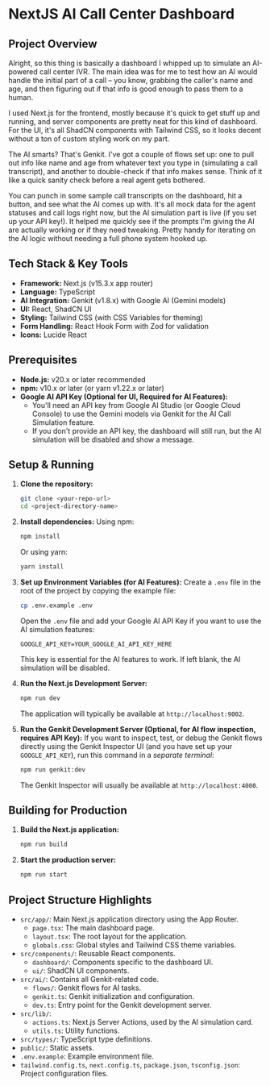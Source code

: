 
# NextJS AI Call Center Dashboard

## Project Overview

Alright, so this thing is basically a dashboard I whipped up to simulate an AI-powered call center IVR. The main idea was for me to test how an AI would handle the initial part of a call – you know, grabbing the caller's name and age, and then figuring out if that info is good enough to pass them to a human.

I used Next.js for the frontend, mostly because it's quick to get stuff up and running, and server components are pretty neat for this kind of dashboard. For the UI, it's all ShadCN components with Tailwind CSS, so it looks decent without a ton of custom styling work on my part.

The AI smarts? That's Genkit. I've got a couple of flows set up: one to pull out info like name and age from whatever text you type in (simulating a call transcript), and another to double-check if that info makes sense. Think of it like a quick sanity check before a real agent gets bothered.

You can punch in some sample call transcripts on the dashboard, hit a button, and see what the AI comes up with. It's all mock data for the agent statuses and call logs right now, but the AI simulation part is live (if you set up your API key!). It helped me quickly see if the prompts I'm giving the AI are actually working or if they need tweaking. Pretty handy for iterating on the AI logic without needing a full phone system hooked up.

## Tech Stack & Key Tools

*   **Framework:** Next.js (v15.3.x app router)
*   **Language:** TypeScript
*   **AI Integration:** Genkit (v1.8.x) with Google AI (Gemini models)
*   **UI:** React, ShadCN UI
*   **Styling:** Tailwind CSS (with CSS Variables for theming)
*   **Form Handling:** React Hook Form with Zod for validation
*   **Icons:** Lucide React

## Prerequisites

*   **Node.js:** v20.x or later recommended
*   **npm:** v10.x or later (or yarn v1.22.x or later)
*   **Google AI API Key (Optional for UI, Required for AI Features):**
    *   You'll need an API key from Google AI Studio (or Google Cloud Console) to use the Gemini models via Genkit for the AI Call Simulation feature.
    *   If you don't provide an API key, the dashboard will still run, but the AI simulation will be disabled and show a message.

## Setup & Running

1.  **Clone the repository:**
    ```bash
    git clone <your-repo-url>
    cd <project-directory-name>
    ```

2.  **Install dependencies:**
    Using npm:
    ```bash
    npm install
    ```
    Or using yarn:
    ```bash
    yarn install
    ```

3.  **Set up Environment Variables (for AI Features):**
    Create a `.env` file in the root of the project by copying the example file:
    ```bash
    cp .env.example .env
    ```
    Open the `.env` file and add your Google AI API Key if you want to use the AI simulation features:
    ```env
    GOOGLE_API_KEY=YOUR_GOOGLE_AI_API_KEY_HERE
    ```
    This key is essential for the AI features to work. If left blank, the AI simulation will be disabled.

4.  **Run the Next.js Development Server:**
    ```bash
    npm run dev
    ```
    The application will typically be available at `http://localhost:9002`.

5.  **Run the Genkit Development Server (Optional, for AI flow inspection, requires API Key):**
    If you want to inspect, test, or debug the Genkit flows directly using the Genkit Inspector UI (and you have set up your `GOOGLE_API_KEY`), run this command in a *separate terminal*:
    ```bash
    npm run genkit:dev
    ```
    The Genkit Inspector will usually be available at `http://localhost:4000`.

## Building for Production

1.  **Build the Next.js application:**
    ```bash
    npm run build
    ```

2.  **Start the production server:**
    ```bash
    npm run start
    ```

## Project Structure Highlights

*   `src/app/`: Main Next.js application directory using the App Router.
    *   `page.tsx`: The main dashboard page.
    *   `layout.tsx`: The root layout for the application.
    *   `globals.css`: Global styles and Tailwind CSS theme variables.
*   `src/components/`: Reusable React components.
    *   `dashboard/`: Components specific to the dashboard UI.
    *   `ui/`: ShadCN UI components.
*   `src/ai/`: Contains all Genkit-related code.
    *   `flows/`: Genkit flows for AI tasks.
    *   `genkit.ts`: Genkit initialization and configuration.
    *   `dev.ts`: Entry point for the Genkit development server.
*   `src/lib/`:
    *   `actions.ts`: Next.js Server Actions, used by the AI simulation card.
    *   `utils.ts`: Utility functions.
*   `src/types/`: TypeScript type definitions.
*   `public/`: Static assets.
*   `.env.example`: Example environment file.
*   `tailwind.config.ts`, `next.config.ts`, `package.json`, `tsconfig.json`: Project configuration files.
```
